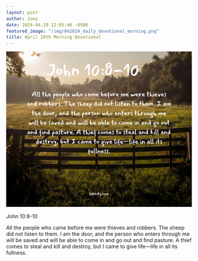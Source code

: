 ```yaml
---
layout: post
author: Joey
date: 2024-04-20 12:05:46 -0500
featured_image: "/img/042024_daily_devotional_morning.png"
title: April 20th Morning Devotional
---
```


[![April 20th 2024 - Morning Devotional](/img/042024_daily_devotional_morning.png)](/img/042024_daily_devotional_morning.png)

John 10:8-10

All the people who came before me were thieves and robbers. The sheep did not listen to them. I am the door, and the person who enters through me will be saved and will be able to come in and go out and find pasture. A thief comes to steal and kill and destroy, but I came to give life—life in all its fullness.